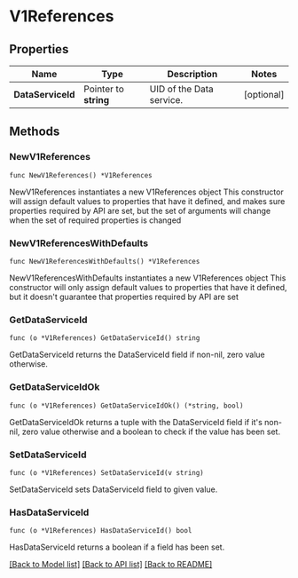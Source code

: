 # V1References

## Properties

Name | Type | Description | Notes
------------ | ------------- | ------------- | -------------
**DataServiceId** | Pointer to **string** | UID of the Data service. | [optional] 

## Methods

### NewV1References

`func NewV1References() *V1References`

NewV1References instantiates a new V1References object
This constructor will assign default values to properties that have it defined,
and makes sure properties required by API are set, but the set of arguments
will change when the set of required properties is changed

### NewV1ReferencesWithDefaults

`func NewV1ReferencesWithDefaults() *V1References`

NewV1ReferencesWithDefaults instantiates a new V1References object
This constructor will only assign default values to properties that have it defined,
but it doesn't guarantee that properties required by API are set

### GetDataServiceId

`func (o *V1References) GetDataServiceId() string`

GetDataServiceId returns the DataServiceId field if non-nil, zero value otherwise.

### GetDataServiceIdOk

`func (o *V1References) GetDataServiceIdOk() (*string, bool)`

GetDataServiceIdOk returns a tuple with the DataServiceId field if it's non-nil, zero value otherwise
and a boolean to check if the value has been set.

### SetDataServiceId

`func (o *V1References) SetDataServiceId(v string)`

SetDataServiceId sets DataServiceId field to given value.

### HasDataServiceId

`func (o *V1References) HasDataServiceId() bool`

HasDataServiceId returns a boolean if a field has been set.


[[Back to Model list]](../README.md#documentation-for-models) [[Back to API list]](../README.md#documentation-for-api-endpoints) [[Back to README]](../README.md)


